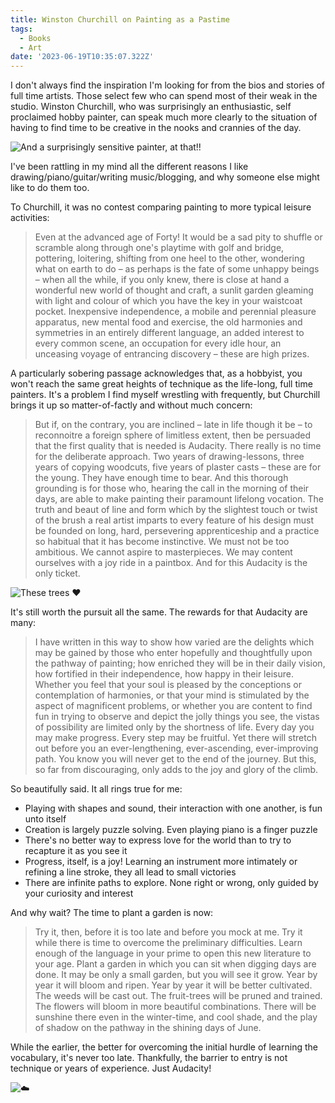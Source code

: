 ```yaml
---
title: Winston Churchill on Painting as a Pastime
tags:
  - Books
  - Art
date: '2023-06-19T10:35:07.322Z'
---
```


I don't always find the inspiration I'm looking for from the bios and stories of full time artists. Those select few who can spend most of their weak in the studio. Winston Churchill, who was surprisingly an enthusiastic, self proclaimed hobby painter, can speak much more clearly to the situation of having to find time to be creative in the nooks and crannies of the day.

![And a surprisingly sensitive painter, at that!!](https://res.cloudinary.com/cpadilla/image/upload/t_optimize/chrisdpadilla/blog/imgs/churchillpainting_Large_u62tt7.jpg)

I've been rattling in my mind all the different reasons I like drawing/piano/guitar/writing music/blogging, and why someone else might like to do them too.

To Churchill, it was no contest comparing painting to more typical leisure activities:

> Even at the advanced age of Forty! It would be a sad pity to shuffle or scramble along through one's playtime with golf and bridge, pottering, loitering, shifting from one heel to the other, wondering what on earth to do – as perhaps is the fate of some unhappy beings – when all the while, if you only knew, there is close at hand a wonderful new world of thought and craft, a sunlit garden gleaming with light and colour of which you have the key in your waistcoat pocket. Inexpensive independence, a mobile and perennial pleasure apparatus, new mental food and exercise, the old harmonies and symmetries in an entirely different language, an added interest to every common scene, an occupation for every idle hour, an unceasing voyage of entrancing discovery – these are high prizes.

A particularly sobering passage acknowledges that, as a hobbyist, you won't reach the same great heights of technique as the life-long, full time painters. It's a problem I find myself wrestling with frequently, but Churchill brings it up so matter-of-factly and without much concern:

> But if, on the contrary, you are inclined – late in life though it be – to reconnoitre a foreign sphere of limitless extent, then be persuaded that the first quality that is needed is Audacity. There really is no time for the deliberate approach. Two years of drawing-lessons, three years of copying woodcuts, five years of plaster casts – these are for the young. They have enough time to bear. And this thorough grounding is for those who, hearing the call in the morning of their days, are able to make painting their paramount lifelong vocation. The truth and beaut of line and form which by the slightest touch or twist of the brush a real artist imparts to every feature of his design must be founded on long, hard, persevering apprenticeship and a practice so habitual that it has become instinctive. We must not be too ambitious. We cannot aspire to masterpieces. We may content ourselves with a joy ride in a paintbox. And for this Audacity is the only ticket.

![These trees ❤️](https://res.cloudinary.com/cpadilla/image/upload/t_optimize/chrisdpadilla/blog/imgs/winston-churchill-art-collection-pr-0518-1600x800_cufqio.jpg)

It's still worth the pursuit all the same. The rewards for that Audacity are many:

> I have written in this way to show how varied are the delights which may be gained by those who enter hopefully and thoughtfully upon the pathway of painting; how enriched they will be in their daily vision, how fortified in their independence, how happy in their leisure. Whether you feel that your soul is pleased by the conceptions or contemplation of harmonies, or that your mind is stimulated by the aspect of magnificent problems, or whether you are content to find fun in trying to observe and depict the jolly things you see, the vistas of possibility are limited only by the shortness of life. Every day you may make progress. Every step may be fruitful. Yet there will stretch out before you an ever-lengthening, ever-ascending, ever-improving path. You know you will never get to the end of the journey. But this, so far from discouraging, only adds to the joy and glory of the climb.

So beautifully said. It all rings true for me:

- Playing with shapes and sound, their interaction with one another, is fun unto itself
- Creation is largely puzzle solving. Even playing piano is a finger puzzle
- There's no better way to express love for the world than to try to recapture it as you see it
- Progress, itself, is a joy! Learning an instrument more intimately or refining a line stroke, they all lead to small victories
- There are infinite paths to explore. None right or wrong, only guided by your curiosity and interest

And why wait? The time to plant a garden is now:

> Try it, then, before it is too late and before you mock at me. Try it while there is time to overcome the preliminary difficulties. Learn enough of the language in your prime to open this new literature to your age. Plant a garden in which you can sit when digging days are done. It may be only a small garden, but you will see it grow. Year by year it will bloom and ripen. Year by year it will be better cultivated. The weeds will be cast out. The fruit-trees will be pruned and trained. The flowers will bloom in more beautiful combinations. There will be sunshine there even in the winter-time, and cool shade, and the play of shadow on the pathway in the shining days of June.

While the earlier, the better for overcoming the initial hurdle of learning the vocabulary, it's never too late. Thankfully, the barrier to entry is not technique or years of experience. Just Audacity!

![☁️](https://res.cloudinary.com/cpadilla/image/upload/t_optimize/chrisdpadilla/blog/imgs/f752c85e-2fd1-4597-918d-190e3c628fd5_570_jvy9d9.jpg)
